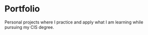 # Portfolio
Personal projects where I practice and apply what I am learning while pursuing my CIS degree.
